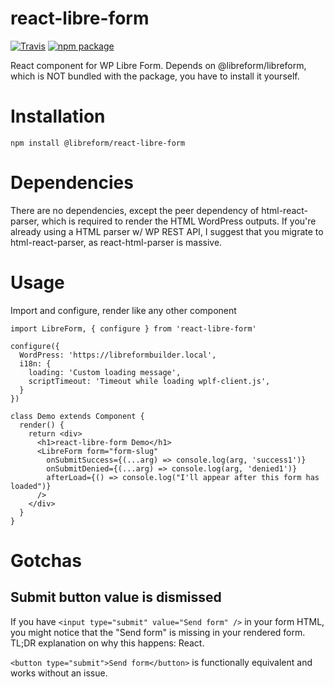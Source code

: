 # react-libre-form

[![Travis][build-badge]][build]
[![npm package][npm-badge]][npm]

React component for WP Libre Form. Depends on @libreform/libreform, which is NOT bundled with the package, you have to install it yourself.

# Installation

`npm install @libreform/react-libre-form`

# Dependencies

There are no dependencies, except the peer dependency of html-react-parser, which is required to render the HTML WordPress outputs.
If you're already using a HTML parser w/ WP REST API, I suggest that you migrate to html-react-parser, as react-html-parser is massive.

# Usage

Import and configure, render like any other component

```
import LibreForm, { configure } from 'react-libre-form'

configure({
  WordPress: 'https://libreformbuilder.local',
  i18n: {
    loading: 'Custom loading message',
    scriptTimeout: 'Timeout while loading wplf-client.js',
  }
})

class Demo extends Component {
  render() {
    return <div>
      <h1>react-libre-form Demo</h1>
      <LibreForm form="form-slug"
        onSubmitSuccess={(...arg) => console.log(arg, 'success1')}
        onSubmitDenied={(...arg) => console.log(arg, 'denied1')}
        afterLoad={() => console.log("I'll appear after this form has loaded")}
      />
    </div>
  }
}
```

# Gotchas

## Submit button value is dismissed

If you have `<input type="submit" value="Send form" />` in your form HTML, you might notice that the "Send form" is missing in your rendered form. TL;DR explanation on why this happens: React.

`<button type="submit">Send form</button>` is functionally equivalent and works without an issue.

[build-badge]: https://img.shields.io/travis/libreform/react-libre-form/master.png?style=flat-square
[build]: https://travis-ci.org/libreform/react-libre-form
[npm-badge]: https://img.shields.io/npm/v/react-libre-form.png?style=flat-square
[npm]: https://www.npmjs.org/package/react-libre-form
[coveralls-badge]: https://img.shields.io/coveralls/libreform/react-libre-form/master.png?style=flat-square
[coveralls]: https://coveralls.io/github/libreform/react-libre-form
